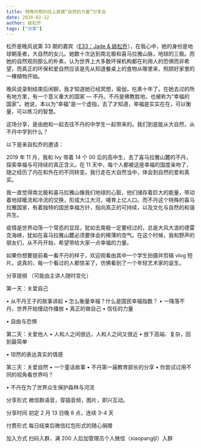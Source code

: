 ```yaml
---
title: 特殊时期的线上直播“自然的力量”分享会
date: 2020-02-12
author: 姚松乔
tags: ["分享"]
---
```


松乔是晚风说第 33 期的嘉宾（[E33：Jade & 姚松乔](https://mp.weixin.qq.com/s?__biz=MzA5Nzk4MDMxMg==&mid=2247485198&idx=1&sn=61a7f0deaba01a4c8936292b3eeddaec&chksm=9099ddf9a7ee54effa7199d4466bf15ae4cb1348daaf5f455891e4a68b3d813cce44aa010b62&scene=21#wechat_redirect)），在我心中，她的身份是地球朝圣者，大自然的女儿。她数十次达到南北极和喜马拉雅山脉，地球的三极。而她的自然观则那么的朴素，认为世界上大多数环保机构都在利用人的恐惧而非希望，而真正的环保和爱自然应该是先从知道餐桌上的食物从哪里来，照顾好家里的一棵植物开始。



晚风说录制结束后闲聊，我才知道她已经冥想，瑜伽，吃素十年了。在她去过的所有地方里，有一个意义重大的国家 — 不丹。不丹是佛教胜地，也被称为“幸福的国家”。她说，本以为“幸福”是一个虚指，去了才知道，幸福是实实在在，可以衡量，可以练习的智慧。



这场分享，是由她和一起去往不丹的中学生一起带来的。我们到底能从大自然，从不丹中学到什么？



以下是来自松乔的邀请：



 2019 年 11 月，我和 Ivy 带着 14 个 00 后的高中生，去了喜马拉雅山麓的不丹，探索幸福与可持续的真正含义。在 11 天中，每个人都被这座幸福的国度亲吻了，随之经历了内在和外在的不同转变。我行走在大自然当中，体会到自然的爱和真实。


我一直觉得南北极和喜马拉雅山像我们地球的心脏，他们储存着巨大的能量，带动着地球暖流和冷流的交换，形成大江大河，哺育上亿人口。而不丹这个特殊的喜马拉雅国家，有着独特的国民幸福方针，指向真正的可持续，以及文化与自然的和谐共生。


疫情是世界动荡一个常态的显现，犹如去南极一定要经过的，总是大风大浪的德雷克海峡，犹如在喜马拉雅山麓必须要体会的稀薄的空气。在这个时候，我和野声的朋友们，从不丹开始，希望带给大家一点幸福的力量。



如果你想要提前看一看不丹的样子，欢迎观看由其中一个学生拍摄并剪辑 vlog 短片。说真的，每一个看过的人都惊呆了，仿佛看到了一个年轻艺术家的诞生。






 分享提纲 （可能由主讲人随时变化）



第一天：关爱自己

• 从不丹王子的故事讲起
• 怎么衡量幸福？什么是国民幸福指数？
• 一降落不丹，世界开始慢动作播放
• 真正的做自己
• 信任的力量

• 自由与恐惧



第二天：关爱他人
• 人和人之间很远，人和人之间又很近
• 放下高端、复杂，回到最简单

• 坦然的表达真实的情感



第三天：关爱自然
• 一个童话故事
• 不丹第一届教育部长的分享
• 你尝试过用不同的视角看世界吗？

• 不丹在为了世界众生保护森林与河流



 分享形式   微信群语音，穿插音频，图片，即兴互动。



 分享时间   初定 2 月 13 日晚 8 点，连续 3-4 天



 付费形式   每日结束后微信红包形式的随心捐赠


 加入方式   扫码入群，满 200 人后加管理员个人微信（xiaopangljl）入群